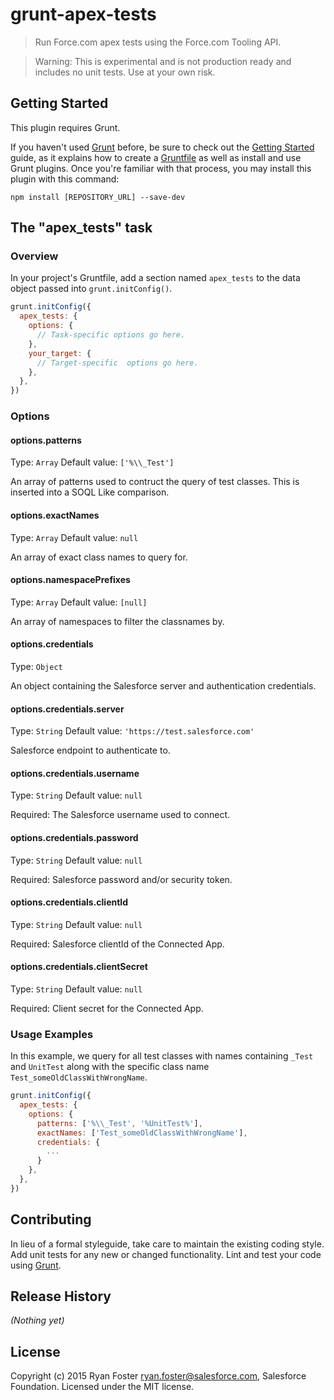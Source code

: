 # grunt-apex-tests

> Run Force.com apex tests using the Force.com Tooling API.

> Warning: This is experimental and is not production ready and includes no unit tests. Use at your own risk.

## Getting Started
This plugin requires Grunt.

If you haven't used [Grunt](http://gruntjs.com/) before, be sure to check out the [Getting Started](http://gruntjs.com/getting-started) guide, as it explains how to create a [Gruntfile](http://gruntjs.com/sample-gruntfile) as well as install and use Grunt plugins. Once you're familiar with that process, you may install this plugin with this command:

`npm install [REPOSITORY_URL] --save-dev`

## The "apex_tests" task

### Overview
In your project's Gruntfile, add a section named `apex_tests` to the data object passed into `grunt.initConfig()`.

```js
grunt.initConfig({
  apex_tests: {
    options: {
      // Task-specific options go here.
    },
    your_target: {
      // Target-specific  options go here.
    },
  },
})
```

### Options

#### options.patterns
Type: `Array`
Default value: `['%\\_Test']`

An array of patterns used to contruct the query of test classes. This is inserted into a SOQL Like comparison.

#### options.exactNames
Type: `Array`
Default value: `null`

An array of exact class names to query for.

#### options.namespacePrefixes
Type: `Array`
Default value: `[null]`

An array of namespaces to filter the classnames by.

#### options.credentials
Type: `Object`

An object containing the Salesforce server and authentication credentials.

#### options.credentials.server
Type: `String`
Default value: `'https://test.salesforce.com'`

Salesforce endpoint to authenticate to.

#### options.credentials.username
Type: `String`
Default value: `null`

Required: The Salesforce username used to connect.

#### options.credentials.password
Type: `String`
Default value: `null`

Required: Salesforce password and/or security token.

#### options.credentials.clientId
Type: `String`
Default value: `null`

Required: Salesforce clientId of the Connected App.

#### options.credentials.clientSecret
Type: `String`
Default value: `null`

Required: Client secret for the Connected App.

### Usage Examples

In this example, we query for all test classes with names containing `_Test` and `UnitTest` along with the specific class name `Test_someOldClassWithWrongName`.

```js
grunt.initConfig({
  apex_tests: {
    options: {
      patterns: ['%\\_Test', '%UnitTest%'],
      exactNames: ['Test_someOldClassWithWrongName'],
      credentials: {
        ...
      }
    },
  },
})
```

## Contributing
In lieu of a formal styleguide, take care to maintain the existing coding style. Add unit tests for any new or changed functionality. Lint and test your code using [Grunt](http://gruntjs.com/).

## Release History
_(Nothing yet)_

## License
Copyright (c) 2015 Ryan Foster <ryan.foster@salesforce.com>, Salesforce Foundation. Licensed under the MIT license.
